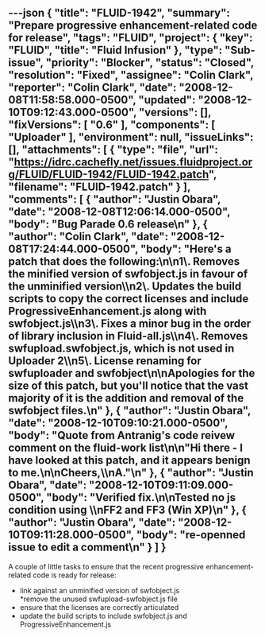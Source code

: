 ---json
{
  "title": "FLUID-1942",
  "summary": "Prepare progressive enhancement-related code for release",
  "tags": "FLUID",
  "project": {
    "key": "FLUID",
    "title": "Fluid Infusion"
  },
  "type": "Sub-issue",
  "priority": "Blocker",
  "status": "Closed",
  "resolution": "Fixed",
  "assignee": "Colin Clark",
  "reporter": "Colin Clark",
  "date": "2008-12-08T11:58:58.000-0500",
  "updated": "2008-12-10T09:12:43.000-0500",
  "versions": [],
  "fixVersions": [
    "0.6"
  ],
  "components": [
    "Uploader"
  ],
  "environment": null,
  "issueLinks": [],
  "attachments": [
    {
      "type": "file",
      "url": "https://idrc.cachefly.net/issues.fluidproject.org/FLUID/FLUID-1942/FLUID-1942.patch",
      "filename": "FLUID-1942.patch"
    }
  ],
  "comments": [
    {
      "author": "Justin Obara",
      "date": "2008-12-08T12:06:14.000-0500",
      "body": "Bug Parade 0.6 release\n"
    },
    {
      "author": "Colin Clark",
      "date": "2008-12-08T17:24:44.000-0500",
      "body": "Here's a patch that does the following:\n\n1\\. Removes the minified version of swfobject.js in favour of the unminified version\\\n2\\. Updates the build scripts to copy the correct licenses and include ProgressiveEnhancement.js along with swfobject.js\\\n3\\. Fixes a minor bug in the order of library inclusion in Fluid-all.js\\\n4\\. Removes swfupload.swfobject.js, which is not used in Uploader 2\\\n5\\. License renaming for swfuploader and swfobject\n\nApologies for the size of this patch, but you'll notice that the vast majority of it is the addition and removal of the swfobject files.\n"
    },
    {
      "author": "Justin Obara",
      "date": "2008-12-10T09:10:21.000-0500",
      "body": "Quote from Antranig's code reivew comment on the fluid-work list\n\n\"Hi there - I have looked at this patch, and it appears benign to me.\n\nCheers,\\\nA.\"\n"
    },
    {
      "author": "Justin Obara",
      "date": "2008-12-10T09:11:09.000-0500",
      "body": "Verified fix.\n\nTested no js condition using \\\nFF2 and FF3 (Win XP)\n"
    },
    {
      "author": "Justin Obara",
      "date": "2008-12-10T09:11:28.000-0500",
      "body": "re-openned issue to edit a comment\n"
    }
  ]
}
---
A couple of little tasks to ensure that the recent progressive enhancement-related code is ready for release:

* link against an unminified version of swfobject.js\
  \*remove the unused swfupload-swfobject.js file
* ensure that the licenses are correctly articulated
* update the build scripts to include swfobject.js and ProgressiveEnhancement.js

        
